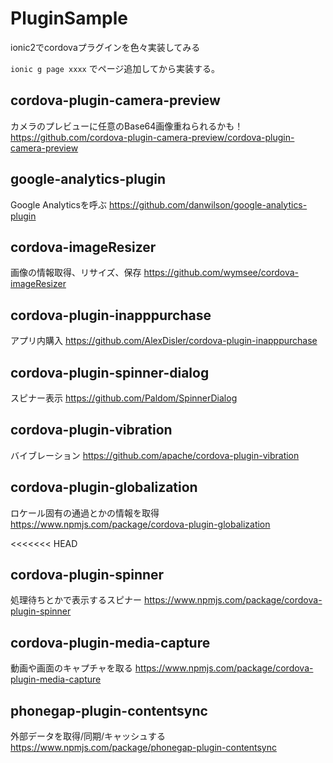 # PluginSample
ionic2でcordovaプラグインを色々実装してみる

`ionic g page xxxx`
でページ追加してから実装する。


## cordova-plugin-camera-preview
カメラのプレビューに任意のBase64画像重ねられるかも！
https://github.com/cordova-plugin-camera-preview/cordova-plugin-camera-preview


## google-analytics-plugin
Google Analyticsを呼ぶ
https://github.com/danwilson/google-analytics-plugin


## cordova-imageResizer
画像の情報取得、リサイズ、保存
https://github.com/wymsee/cordova-imageResizer


## cordova-plugin-inapppurchase
アプリ内購入
https://github.com/AlexDisler/cordova-plugin-inapppurchase


## cordova-plugin-spinner-dialog
スピナー表示
https://github.com/Paldom/SpinnerDialog


## cordova-plugin-vibration
バイブレーション
https://github.com/apache/cordova-plugin-vibration






## cordova-plugin-globalization
ロケール固有の通過とかの情報を取得
https://www.npmjs.com/package/cordova-plugin-globalization



<<<<<<< HEAD
## cordova-plugin-spinner
処理待ちとかで表示するスピナー
https://www.npmjs.com/package/cordova-plugin-spinner


## cordova-plugin-media-capture
動画や画面のキャプチャを取る
https://www.npmjs.com/package/cordova-plugin-media-capture



## phonegap-plugin-contentsync
外部データを取得/同期/キャッシュする
https://www.npmjs.com/package/phonegap-plugin-contentsync
